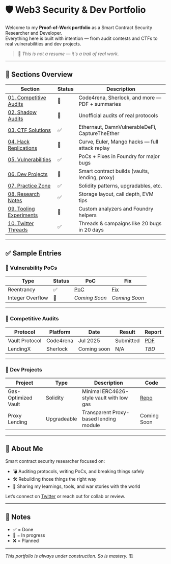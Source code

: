 # 🛡️ Web3 Security & Dev Portfolio

Welcome to my **Proof-of-Work portfolio** as a Smart Contract Security Researcher and Developer.  
Everything here is built with intention — from audit contests and CTFs to real vulnerabilities and dev projects.

> 🚀 _This is not a resume — it's a trail of real work._  

---

## 📌 Sections Overview

| Section | Status | Description |
|--------|--------|-------------|
| [01. Competitive Audits](./01-competitive-audits) | 🚧 | Code4rena, Sherlock, and more — PDF + summaries |
| [02. Shadow Audits](./02-shadow-audits) | 🚧 | Unofficial audits of real protocols |
| [03. CTF Solutions](./03-ctf-solutions) | ✅ | Ethernaut, DamnVulnerableDeFi, CaptureTheEther |
| [04. Hack Replications](./04-hack-replications) | 🚧 | Curve, Euler, Mango hacks — full attack replay |
| [05. Vulnerabilities](./05-vulnerabilities) | ✅ | PoCs + Fixes in Foundry for major bugs |
| [06. Dev Projects](./06-dev-projects) | 🚧 | Smart contract builds (vaults, lending, proxy) |
| [07. Practice Zone](./07-practice-zone) | ✅ | Solidity patterns, upgradables, etc. |
| [08. Research Notes](./08-research-notes) | ✅ | Storage layout, call depth, EVM tips |
| [09. Tooling Experiments](./09-tooling-experiments) | 🚧 | Custom analyzers and Foundry helpers |
| [10. Twitter Threads](./10-twitter-threads) | ✅ | Threads & campaigns like 20 bugs in 20 days |

---

## ✅ Sample Entries

### 🔹 Vulnerability PoCs

| Type | Status | PoC | Fix |
|------|--------|-----|-----|
| Reentrancy | ✅ | [PoC](./05-vulnerabilities/reentrancy/test/Reentrancy.t.sol) | [Fix](./05-vulnerabilities/reentrancy/fix.md) |
| Integer Overflow | 🚧 | _Coming Soon_ | _Coming Soon_ |

---

### 🔹 Competitive Audits

| Protocol | Platform | Date | Result | Report |
|----------|----------|------|--------|--------|
| Vault Protocol | Code4rena | Jul 2025 | Submitted | [PDF](./01-competitive-audits/code4rena/2025-07-vault-protocol/my-findings.pdf) |
| LendingX | Sherlock | Coming soon | N/A | _TBD_ |

---

### 🔹 Dev Projects

| Project | Type | Description | Code |
|---------|------|-------------|------|
| Gas-Optimized Vault | Solidity | Minimal ERC4626-style vault with low gas | [Repo](./06-dev-projects/gas-optimized-vault) |
| Proxy Lending | Upgradeable | Transparent Proxy-based lending module | Coming Soon |

---

## 🎯 About Me

Smart contract security researcher focused on:
- 💣 Auditing protocols, writing PoCs, and breaking things safely
- 🛠️ Rebuilding those things the right way
- 🧠 Sharing my learnings, tools, and war stories with the world

Let’s connect on [Twitter](https://twitter.com/yourhandle) or reach out for collab or review.

---

## 📌 Notes

- ✅ = Done  
- 🚧 = In progress  
- ❌ = Planned  

---

_This portfolio is always under construction. So is mastery._ 🏗️
